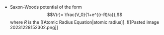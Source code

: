 - Saxon-Woods potential of the form
$$V(r)= \frac{V_0}{1+e^{(r-R)/a}},$$
where $R$ is the [[Atomic Radius Equation|atomic radius]].
![[Pasted image 20231228152302.png]]